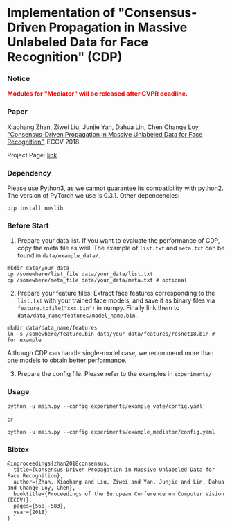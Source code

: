# Implementation of "Consensus-Driven Propagation in Massive Unlabeled Data for Face Recognition" (CDP)

### Notice
<span style="color:red">**Modules for "Mediator" will be released after CVPR deadline.**</span>

### Paper

Xiaohang Zhan, Ziwei Liu, Junjie Yan, Dahua Lin, Chen Change Loy, ["Consensus-Driven Propagation in Massive Unlabeled Data for Face Recognition"](http://openaccess.thecvf.com/content_ECCV_2018/papers/Xiaohang_Zhan_Consensus-Driven_Propagation_in_ECCV_2018_paper.pdf), ECCV 2018

Project Page:
[link](http://mmlab.ie.cuhk.edu.hk/projects/CDP/)

### Dependency
Please use Python3, as we cannot guarantee its compatibility with python2. The version of PyTorch we use is 0.3.1. Other depencencies:
```
pip install nmslib
```

### Before Start
1. Prepare your data list. If you want to evaluate the performance of CDP, copy the meta file as well. The example of `list.txt` and `meta.txt` can be found in `data/example_data/`.
```
mkdir data/your_data
cp /somewhere/list_file data/your_data/list.txt
cp /somewhere/meta_file data/your_data/meta.txt # optional
```
2. Prepare your feature files. Extract face features corresponding to the `list.txt` with your trained face models, and save it as binary files via `feature.tofile("xxx.bin")` in numpy. Finally link them to `data/data_name/features/model_name.bin`.
```
mkdir data/data_name/features
ln -s /somewhere/feature.bin data/your_data/features/resnet18.bin # for example
```
Although CDP can handle single-model case, we recommend more than one models to obtain better performance.

3. Prepare the config file. Please refer to the examples in `experiments/`

### Usage
```
python -u main.py --config experiments/example_vote/config.yaml
```
or
```
python -u main.py --config experiments/example_mediator/config.yaml
```

### Bibtex
```
@inproceedings{zhan2018consensus,
  title={Consensus-Driven Propagation in Massive Unlabeled Data for Face Recognition},
  author={Zhan, Xiaohang and Liu, Ziwei and Yan, Junjie and Lin, Dahua and Change Loy, Chen},
  booktitle={Proceedings of the European Conference on Computer Vision (ECCV)},
  pages={568--583},
  year={2018}
}
```
